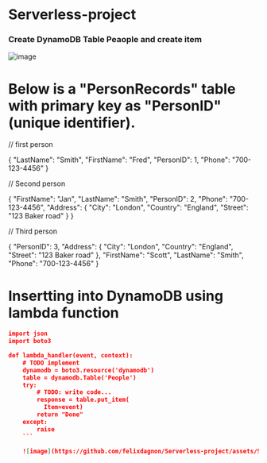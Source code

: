 # Serverless-project

### Create DynamoDB Table Peaople and create item

![image](https://github.com/felixdagnon/Serverless-project/assets/91665833/85665394-5e5f-4d5e-8940-0a7ea3ce46cd)

# Below is a "PersonRecords" table with primary key as "PersonID" (unique identifier).

// first person

{
    "LastName": "Smith",
    "FirstName": "Fred",
    "PersonID": 1,
    "Phone": "700-123-4456"
}

// Second person

{
 "FirstName": "Jan",
 "LastName": "Smith",
  "PersonID": 2,
 "Phone": "700-123-4456",
 "Address": {
  "City": "London",
  "Country": "England",
  "Street": "123 Baker road"
 }
}

// Third person

{
 "PersonID": 3,
 "Address": {
  "City": "London",
  "Country": "England",
  "Street": "123 Baker road"
 },
 "FirstName": "Scott",
 "LastName": "Smith",
 "Phone": "700-123-4456"
}


# Insertting into DynamoDB using lambda function

```json
import json
import boto3

def lambda_handler(event, context):
    # TODO implement
    dynamodb = boto3.resource('dynamodb')
    table = dynamodb.Table('People')
    try:
        # TODO: write code...
        response = table.put_item(
          Item=event)
        return "Done"
    except:
        raise
    ```

    ![image](https://github.com/felixdagnon/Serverless-project/assets/91665833/72800122-8ab4-44fd-8bfe-567bd57b3c81)






